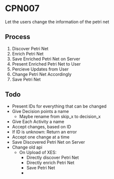 # CPN007
Let the users change the information of the petri net

## Process
1. Discover Petri Net
2. Enrich Petri Net
3. Save Enriched Petri Net on Server
4. Present Enriched Petri Net to User
5. Percieve Updates from User
6. Change Petri Net Accordingly
7. Save Petri Net

## Todo
* Present IDs for everything that can be changed
 * Give Decision points a name
   * Maybe rename from skip_x to decision_x
 * Give Each Activity a name
* Accept changes, based on ID
 * If ID is unknown: Return an error
 * Accept one change at a time
* Save Discovered Petri Net on Server
* Change old api
  * On Upload of XES:
    * Directly discover Petri Net
    * Directly enrich Petri Net  
    * Save Petri Net
    * 
